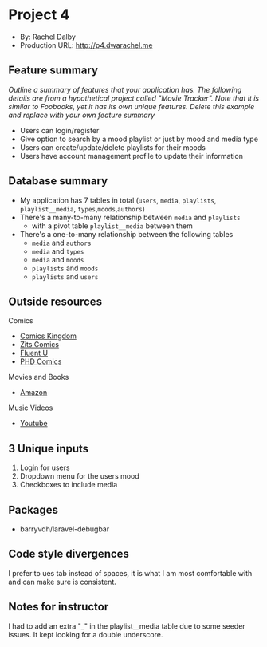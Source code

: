 # Project 4
+ By: Rachel Dalby
+ Production URL: <http://p4.dwarachel.me>


## Feature summary
*Outline a summary of features that your application has. The following details are from a hypothetical project called "Movie Tracker". Note that it is similar to Foobooks, yet it has its own unique features. Delete this example and replace with your own feature summary*

+ Users can login/register
+ Give option to search by a mood playlist or just by mood and media type
+ Users can create/update/delete playlists for their moods
+ Users have account management profile to update their information


  
## Database summary

+ My application has 7 tables in total (`users`, `media`, `playlists`, `playlist__media`, `types`,`moods`,`authors`)
+ There's a many-to-many relationship between `media` and `playlists`
  + with a pivot table `playlist__media` between them
+ There's a one-to-many relationship between the following tables
  + `media` and `authors`
  + `media` and `types`
  + `media` and `moods`
  + `playlists` and `moods`
  + `playlists` and `users`

## Outside resources
Comics
+ [Comics Kingdom](http://comicskingdom.com/)
+ [Zits Comics](http://zitscomics.com/)
+ [Fluent U](https://www.fluentu.com/blog/english/learning-english-through-comics/)
+ [PHD Comics](http://phdcomics.com/comics/archive.php?comicid=946)

Movies and Books
+ [Amazon](http://www.amazon.com)

Music Videos
+ [Youtube](http://www.youtube.com)

## 3 Unique inputs

1. Login for users
2. Dropdown menu for the users mood
3. Checkboxes to include media

## Packages
+  barryvdh/laravel-debugbar

## Code style divergences
I prefer to ues tab instead of spaces, it is what I am most comfortable with and can make sure is consistent.


## Notes for instructor
I had to add an extra "_" in the playlist__media table due to some seeder issues. It kept looking for a double underscore.

